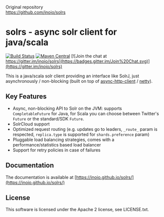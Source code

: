 Original repository   
https://github.com/inoio/solrs   

# solrs - async solr client for java/scala

[![Build Status](https://github.com/inoio/solrs/actions/workflows/scala.yml/badge.svg)](https://github.com/inoio/solrs/actions/workflows/scala.yml)
[![Maven Central](https://img.shields.io/maven-central/v/io.ino/solrs_2.12.svg)](http://search.maven.org/#search%7Cga%7C1%7Cg%3A%22io.ino%22%20AND%20a%3Asolrs*_2.12)
[![Join the chat at https://gitter.im/inoio/solrs](https://badges.gitter.im/Join%20Chat.svg)](https://gitter.im/inoio/solrs)

This is a java/scala solr client providing an interface like SolrJ, just asynchronously / non-blocking
(built on top of [async-http-client](https://github.com/AsyncHttpClient/async-http-client) / [netty](https://github.com/netty/netty)).

## Key Features

* Async, non-blocking API to Solr on the JVM: supports `CompletableFuture` for Java, for Scala you can choose between Twitter's `Future` or the standard/SDK `Future`.
* SolrCloud support
* Optimized request routing (e.g. updates go to leaders, `_route_` param is respected, `replica.type` is supported for `shards.preference` param)
* Pluggable load balancing strategies, comes with a performance/statistics based load balancer
* Support for retry policies in case of failures

## Documentation

The documentation is available at [https://inoio.github.io/solrs/](https://inoio.github.io/solrs/)

## License

This software is licensed under the Apache 2 license, see LICENSE.txt.
